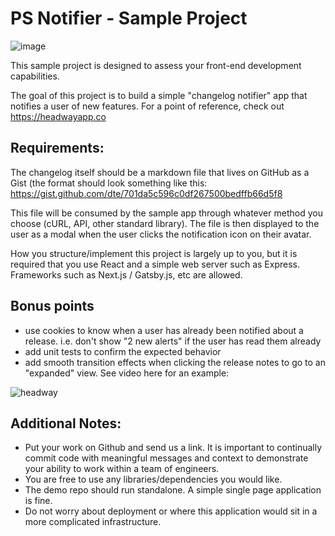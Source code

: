 # PS Notifier - Sample Project

![image](https://user-images.githubusercontent.com/585865/45181589-e0665080-b1ec-11e8-973a-3025de9fbae4.png)

This sample project is designed to assess your front-end development capabilities.  

The goal of this project is to build a simple "changelog notifier" app that notifies a user of new features. For a point of reference, check out https://headwayapp.co

## Requirements:

The changelog itself should be a markdown file that lives on GitHub as a Gist (the format should look something like this: https://gist.github.com/dte/701da5c596c0df267500bedffb66d5f8

This file will be consumed by the sample app through whatever method you choose (cURL, API, other standard library). The file is then displayed to the user as a modal when the user clicks the notification icon on their avatar.

How you structure/implement this project is largely up to you, but it is required that you use React and a simple web server such as Express. Frameworks such as Next.js / Gatsby.js, etc are allowed.

## Bonus points
* use cookies to know when a user has already been notified about a release. i.e. don't show "2 new alerts" if the user has read them already
* add unit tests to confirm the expected behavior
* add smooth transition effects when clicking the release notes to go to an "expanded" view. See video here for an example:

![headway](https://user-images.githubusercontent.com/585865/45181740-4c48b900-b1ed-11e8-8f86-4e378f5197fe.gif)

## Additional Notes:

* Put your work on Github and send us a link. It is important to continually commit code with meaningful messages and context to demonstrate your ability to work within a team of engineers. 
* You are free to use any libraries/dependencies you would like.
* The demo repo should run standalone. A simple single page application is fine.
* Do not worry about deployment or where this application would sit in a more complicated infrastructure.
